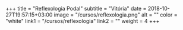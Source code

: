 +++
title = "Reflexologia Podal"
subtitle = "Vitória"
date = 2018-10-27T19:57:15+03:00
image = "/cursos/reflexologia.png"
alt = ""
color = "white"
link1 = "/cursos/reflexologia"
link2 = ""
weight = 4
+++
